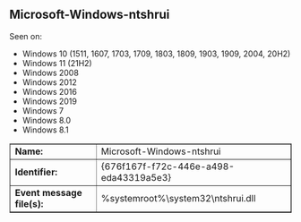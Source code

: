 ## Microsoft-Windows-ntshrui

Seen on:
* Windows 10 (1511, 1607, 1703, 1709, 1803, 1809, 1903, 1909, 2004, 20H2)
* Windows 11 (21H2)
* Windows 2008
* Windows 2012
* Windows 2016
* Windows 2019
* Windows 7
* Windows 8.0
* Windows 8.1

<table border="1" class="docutils">
  <tbody>
    <tr>
      <td><b>Name:</b></td>
      <td>Microsoft-Windows-ntshrui</td>
    </tr>
    <tr>
      <td><b>Identifier:</b></td>
      <td>{676f167f-f72c-446e-a498-eda43319a5e3}</td>
    </tr>
    <tr>
      <td><b>Event message file(s):</b></td>
      <td>%systemroot%\system32\ntshrui.dll</td>
    </tr>
  </tbody>
</table>

&nbsp;

